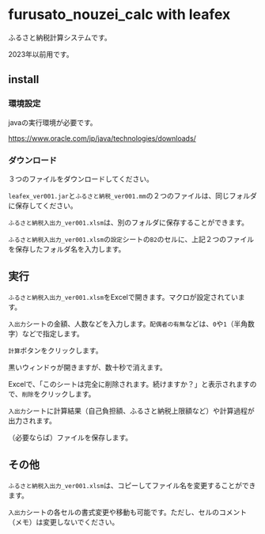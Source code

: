 # furusato_nouzei_calc with leafex

ふるさと納税計算システムです。

2023年以前用です。

## install

### 環境設定

javaの実行環境が必要です。

https://www.oracle.com/jp/java/technologies/downloads/

### ダウンロード

３つのファイルをダウンロードしてください。

`leafex_ver001.jar`と`ふるさと納税_ver001.mm`の２つのファイルは、同じフォルダに保存してください。

`ふるさと納税入出力_ver001.xlsm`は、別のフォルダに保存することができます。

`ふるさと納税入出力_ver001.xlsm`の`設定`シートの`B2`のセルに、上記２つのファイルを保存したフォルダ名を入力します。

## 実行

`ふるさと納税入出力_ver001.xlsm`をExcelで開きます。マクロが設定されています。

`入出力`シートの金額、人数などを入力します。`配偶者の有無`などは、`0`や`1`（半角数字）などで指定します。

`計算`ボタンをクリックします。

黒いウィンドゥが開きますが、数十秒で消えます。

Excelで、「このシートは完全に削除されます。続けますか？」と表示されますので、`削除`をクリックします。

`入出力`シートに計算結果（自己負担額、ふるさと納税上限額など）や計算過程が出力されます。

（必要ならば）ファイルを保存します。

## その他

`ふるさと納税入出力_ver001.xlsm`は、コピーしてファイル名を変更することができます。

`入出力`シートの各セルの書式変更や移動も可能です。ただし、セルのコメント（メモ）は変更しないでください。

